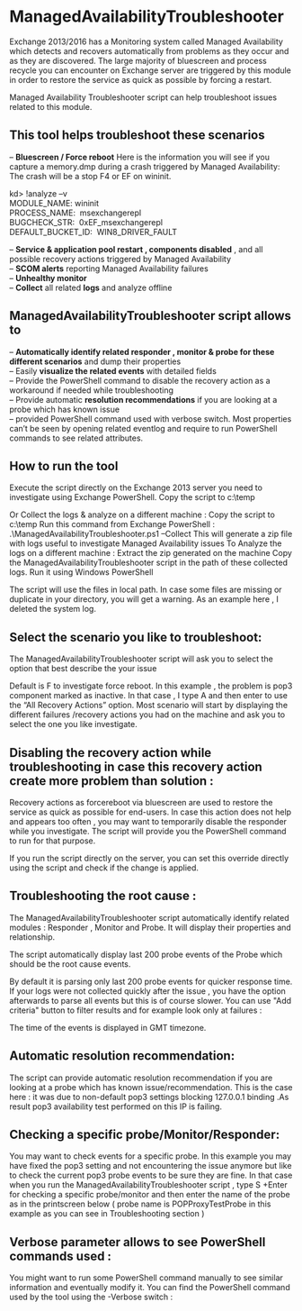 # ManagedAvailabilityTroubleshooter
Exchange 2013/2016 has a Monitoring system called Managed Availability which detects and recovers automatically from problems as they occur and as they are discovered.
The large majority of bluescreen and process recycle you can encounter on Exchange server are triggered by this module in order to restore the service as quick as possible by forcing a restart.

Managed Availability Troubleshooter script can help troubleshoot issues related to this module.

## This tool helps troubleshoot these scenarios
– **Bluescreen / Force reboot**
Here is the information you will see if you capture a memory.dmp during a crash triggered by Managed Availability:
The crash will be a stop F4 or EF on wininit.

kd> !analyze –v  
MODULE_NAME: wininit  
PROCESS_NAME:  msexchangerepl  
BUGCHECK_STR:  0xEF_msexchangerepl  
DEFAULT_BUCKET_ID:  WIN8_DRIVER_FAULT

– **Service & application pool restart , components disabled** , and all possible recovery actions triggered by Managed Availability  
– **SCOM alerts** reporting Managed Availability failures  
– **Unhealthy monitor**  
– **Collect** all related **logs** and analyze offline

## ManagedAvailabilityTroubleshooter script allows to
– **Automatically identify related responder , monitor & probe for these different scenarios** and dump their properties  
– Easily **visualize the related events** with detailed fields  
– Provide the PowerShell command to disable the recovery action as a workaround if needed while troubleshooting  
– Provide automatic **resolution recommendations** if you are looking at a probe which has known issue  
– provided PowerShell command used with verbose switch. Most properties can’t be seen by opening related eventlog and require to run PowerShell commands to see related attributes.

## How to run the tool
Execute the script directly on the Exchange 2013 server you need to investigate using Exchange PowerShell.
Copy the script to c:\temp

Or Collect the logs & analyze on a different machine :
Copy the script to c:\temp
Run this command from Exchange PowerShell :
.\ManagedAvailabilityTroubleshooter.ps1 –Collect
This will generate a zip file with logs useful to investigate Managed Availability issues
To Analyze the logs on a different machine :
Extract the zip generated on the machine
Copy the ManagedAvailabilityTroubleshooter script in the path of these collected logs.
Run it using Windows PowerShell

The script will use the files in local path. In case some files are missing or duplicate in your directory, you will get a warning.
As an example here , I deleted the system log.

## Select the scenario you like to troubleshoot:
The ManagedAvailabilityTroubleshooter script will ask you to select the option that best describe the your issue

Default is F to investigate force reboot.
In this example , the problem is pop3 component marked as inactive.
In that case , I type A and then enter to use the “All Recovery Actions” option.
Most scenario will start by displaying the different failures /recovery actions you had on the machine and ask you to select the one you like investigate.

## Disabling the recovery action while troubleshooting in case this recovery action create more problem than solution :
Recovery actions as forcereboot via bluescreen are used to restore the service as quick as possible for end-users.
In case this action does not help and appears too often , you may want to temporarily disable the responder while you investigate.
The script will provide you the PowerShell command to run for that purpose.


If you run the script directly on the server, you can set this override directly using the script and check if the change is applied.

## Troubleshooting the root cause :
The ManagedAvailabilityTroubleshooter script automatically identify related modules : Responder , Monitor and Probe.
It will display their properties and relationship.



The script automatically display last 200 probe events of the Probe which should be the root cause events.

By default it is parsing only last 200 probe events for quicker response time.
If your logs were not collected quickly after the issue , you have the option afterwards to parse all events but this is of course slower.
You can use "Add criteria" button to filter results and for example look only at failures :

The time of the events is displayed in GMT timezone.
## Automatic resolution recommendation:
The script can provide automatic resolution recommendation if you are looking at a probe which has known issue/recommendation.
This is the case here : it was due to non-default pop3 settings blocking 127.0.0.1 binding .As result pop3 availability test performed on this IP is failing.

## Checking a specific probe/Monitor/Responder:
You may want to check events for a specific probe.
In this example you may have fixed the pop3 setting and not encountering the issue anymore but like to check the current pop3 probe events to be sure they are fine.
In that case when you run the ManagedAvailabilityTroubleshooter script , type S +Enter for checking a specific probe/monitor and then enter the name of the probe as in the printscreen below
( probe name is POPProxyTestProbe in this example as you can see in Troubleshooting section )

## Verbose parameter allows to see PowerShell commands used :
You might want to run some PowerShell command manually to see similar information and eventually modify it.
You can find the PowerShell command used by the tool using the -Verbose switch  :

 
